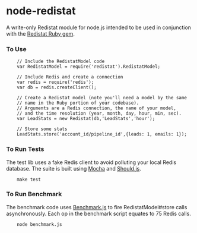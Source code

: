 # node-redistat

A write-only Redistat module for node.js intended to be used in
conjunction with the [Redistat Ruby gem](https://github.com/jimeh/redistat).

### To Use
		// Include the RedistatModel code
		var RedistatModel = require('redistat').RedistatModel;

		// Include Redis and create a connection
		var redis = require('redis');
		var db = redis.createClient();

		// Create a Redistat model (note you'll need a model by the same
		// name in the Ruby portion of your codebase).
		// Arguments are a Redis connection, the name of your model,
		// and the time resolution (year, month, day, hour, min, sec).
		var LeadStats = new Redistat(db,'LeadStats','hour');

		// Store some stats
		LeadStats.store('account_id/pipeline_id',{leads: 1, emails: 1});

### To Run Tests
The test lib uses a fake Redis client to avoid polluting your
local Redis database. The suite is built using [Mocha](https://github.com/visionmedia/mocha)
and [Should.js](https://github.com/visionmedia/should.js).

		make test

### To Run Benchmark
The benchmark code uses [Benchmark.js](http://benchmarkjs.com/) to fire
RedistatModel#store calls asynchronously. Each op in the benchmark
script equates to 75 Redis calls.

		node benchmark.js
